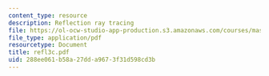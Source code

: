 ```yaml
---
content_type: resource
description: Reflection ray tracing
file: https://ol-ocw-studio-app-production.s3.amazonaws.com/courses/mas-450-holographic-imaging-spring-2003/288ee061b58a27dda9673f31d598cd3b_refl3c.pdf
file_type: application/pdf
resourcetype: Document
title: refl3c.pdf
uid: 288ee061-b58a-27dd-a967-3f31d598cd3b
---
```


